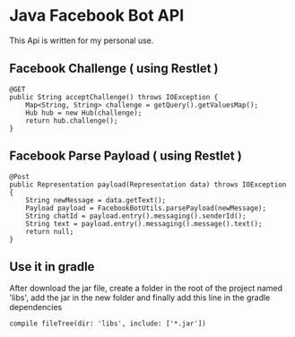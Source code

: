 # Java Facebook Bot API

This Api is written for my personal use.

## Facebook Challenge ( using Restlet )

```
@GET
public String acceptChallenge() throws IOException {
	Map<String, String> challenge = getQuery().getValuesMap();
	Hub hub = new Hub(challenge);
	return hub.challenge();
}
```

## Facebook Parse Payload ( using Restlet )

```
@Post
public Representation payload(Representation data) throws IOException {
	String newMessage = data.getText();
	Payload payload = FacebookBotUtils.parsePayload(newMessage);
	String chatId = payload.entry().messaging().senderId();
	String text = payload.entry().messaging().message().text();
	return null;
}
```

## Use it in gradle

After download the jar file, create a folder in the root of the project named 'libs', add the jar in the new folder and finally add this line in the gradle dependencies

```
compile fileTree(dir: 'libs', include: ['*.jar'])
```